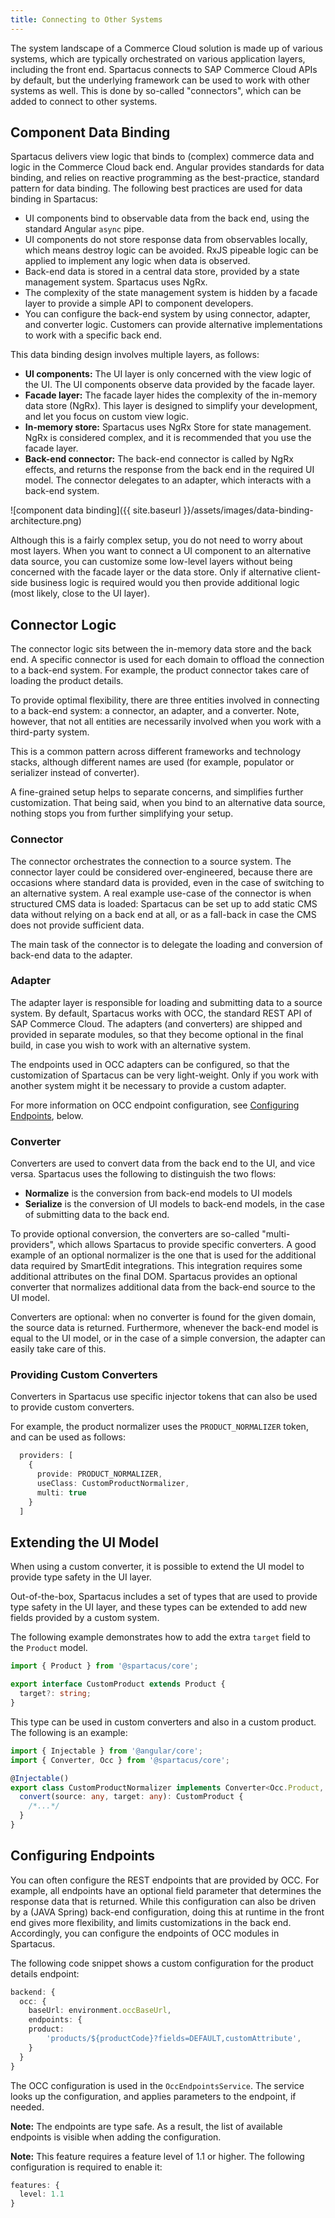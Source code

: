 ```yaml
---
title: Connecting to Other Systems
---
```


The system landscape of a Commerce Cloud solution is made up of various systems, which are typically orchestrated on various application layers, including the front end. Spartacus connects to SAP Commerce Cloud APIs by default, but the underlying framework can be used to work with other systems as well. This is done by so-called "connectors", which can be added to connect to other systems.

## Component Data Binding

Spartacus delivers view logic that binds to (complex) commerce data and logic in the Commerce Cloud back end. Angular provides standards for data binding, and relies on reactive programming as the best-practice, standard pattern for data binding. The following best practices are used for data binding in Spartacus:

- UI components bind to observable data from the back end, using the standard Angular `async` pipe.
- UI components do not store response data from observables locally, which means destroy logic can be avoided. RxJS pipeable logic can be applied to implement any logic when data is observed.
- Back-end data is stored in a central data store, provided by a state management system. Spartacus uses NgRx.
- The complexity of the state management system is hidden by a facade layer to provide a simple API to component developers.
- You can configure the back-end system by using connector, adapter, and converter logic. Customers can provide alternative implementations to work with a specific back end.

This data binding design involves multiple layers, as follows:

- **UI components:** The UI layer is only concerned with the view logic of the UI. The UI components observe data provided by the facade layer.
- **Facade layer:** The facade layer hides the complexity of the in-memory data store (NgRx). This layer is designed to simplify your development, and let you focus on custom view logic.
- **In-memory store:** Spartacus uses NgRx Store for state management. NgRx is considered complex, and it is recommended that you use the facade layer.
- **Back-end connector:** The back-end connector is called by NgRx effects, and returns the response from the back end in the required UI model. The connector delegates to an adapter, which interacts with a back-end system.

![component data binding]({{ site.baseurl }}/assets/images/data-binding-architecture.png)

Although this is a fairly complex setup, you do not need to worry about most layers. When you want to connect a UI component to an alternative data source, you can customize some low-level layers without being concerned with the facade layer or the data store. Only if alternative client-side business logic is required would you then provide additional logic (most likely, close to the UI layer).

## Connector Logic

The connector logic sits between the in-memory data store and the back end. A specific connector is used for each domain to offload the connection to a back-end system. For example, the product connector takes care of loading the product details.

To provide optimal flexibility, there are three entities involved in connecting to a back-end system: a connector, an adapter, and a converter. Note, however, that not all entities are necessarily involved when you work with a third-party system.

This is a common pattern across different frameworks and technology stacks, although different names are used (for example, populator or serializer instead of converter).

A fine-grained setup helps to separate concerns, and simplifies further customization. That being said, when you bind to an alternative data source, nothing stops you from further simplifying your setup.

### Connector

The connector orchestrates the connection to a source system. The connector layer could be considered over-engineered, because there are occasions where standard data is provided, even in the case of switching to an alternative system. A real example use-case of the connector is when structured CMS data is loaded: Spartacus can be set up to add static CMS data without relying on a back end at all, or as a fall-back in case the CMS does not provide sufficient data.

The main task of the connector is to delegate the loading and conversion of back-end data to the adapter.

### Adapter

The adapter layer is responsible for loading and submitting data to a source system. By default, Spartacus works with OCC, the standard REST API of SAP Commerce Cloud. The adapters (and converters) are shipped and provided in separate modules, so that they become optional in the final build, in case you wish to work with an alternative system.

The endpoints used in OCC adapters can be configured, so that the customization of Spartacus can be very light-weight. Only if you work with another system might it be necessary to provide a custom adapter. 

For more information on OCC endpoint configuration, see [Configuring Endpoints](#configuring-endpoints), below.

### Converter

Converters are used to convert data from the back end to the UI, and vice versa. Spartacus uses the following to distinguish the two flows:

- **Normalize** is the conversion from back-end models to UI models
- **Serialize** is the conversion of UI models to back-end models, in the case of submitting data to the back end.

To provide optional conversion, the converters are so-called "multi-providers", which allows Spartacus to provide specific converters. A good example of an optional normalizer is the one that is used for the additional data required by SmartEdit integrations. This integration requires some additional attributes on the final DOM. Spartacus provides an optional converter that normalizes additional data from the back-end source to the UI model.

Converters are optional: when no converter is found for the given domain, the source data is returned. Furthermore, whenever the back-end model is equal to the UI model, or in the case of a simple conversion, the adapter can easily take care of this.

### Providing Custom Converters

Converters in Spartacus use specific injector tokens that can also be used to provide custom converters.

For example, the product normalizer uses the `PRODUCT_NORMALIZER` token, and can be used as follows:

```ts
  providers: [
    {
      provide: PRODUCT_NORMALIZER,
      useClass: CustomProductNormalizer,
      multi: true
    }
  ]
```

## Extending the UI Model

When using a custom converter, it is possible to extend the UI model to provide type safety in the UI layer.

Out-of-the-box, Spartacus includes a set of types that are used to provide type safety in the UI layer, and these types can be extended to add new fields provided by a custom system.

The following example demonstrates how to add the extra `target` field to the `Product` model.

```ts
import { Product } from '@spartacus/core';

export interface CustomProduct extends Product {
  target?: string;
}
```

This type can be used in custom converters and also in a custom product. The following is an example:

```ts
import { Injectable } from '@angular/core';
import { Converter, Occ } from '@spartacus/core';

@Injectable()
export class CustomProductNormalizer implements Converter<Occ.Product, CustomProduct> {
  convert(source: any, target: any): CustomProduct {
    /*...*/
  }
}
```

## Configuring Endpoints

You can often configure the REST endpoints that are provided by OCC. For example, all endpoints have an optional field parameter that determines the response data that is returned. While this configuration can also be driven by a (JAVA Spring) back-end configuration, doing this at runtime in the front end gives more flexibility, and limits customizations in the back end. Accordingly, you can configure the endpoints of OCC modules in Spartacus.

The following code snippet shows a custom configuration for the product details endpoint:

```typescript
backend: {
  occ: {
    baseUrl: environment.occBaseUrl,
    endpoints: {
    product:
        'products/${productCode}?fields=DEFAULT,customAttribute',
    }
  }
}
```

The OCC configuration is used in the `OccEndpointsService`. The service looks up the configuration, and applies parameters to the endpoint, if needed.

**Note:** The endpoints are type safe. As a result, the list of available endpoints is visible when adding the configuration.

**Note:** This feature requires a feature level of 1.1 or higher. The following configuration is required to enable it:

```typescript
features: {
  level: 1.1
}
```
